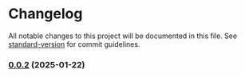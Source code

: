 # Changelog

All notable changes to this project will be documented in this file. See [standard-version](https://github.com/conventional-changelog/standard-version) for commit guidelines.

### [0.0.2](https://github.com/ZeynalliZeynal/everest-ui/compare/v0.1.17...v0.0.2) (2025-01-22)
